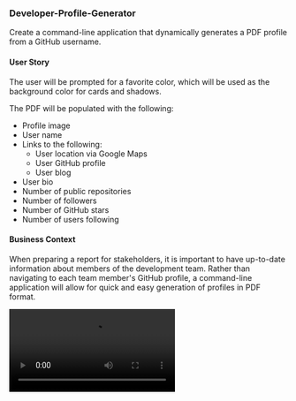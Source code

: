 
### Developer-Profile-Generator

Create a command-line application that dynamically generates a PDF profile from a GitHub username.

#### User Story

The user will be prompted for a favorite color, which will be used as the background color for cards and shadows.

The PDF will be populated with the following:

* Profile image
* User name
* Links to the following:
  * User location via Google Maps
  * User GitHub profile
  * User blog
* User bio
* Number of public repositories
* Number of followers
* Number of GitHub stars
* Number of users following

#### Business Context

When preparing a report for stakeholders, it is important to have up-to-date information about members of the development team. Rather than navigating to each team member's GitHub profile, a command-line application will allow for quick and easy generation of profiles in PDF format.


![Alt Text](
https://s3.amazonaws.com/img0.recordit.co/yHQxnKnnxy.mp4?AWSAccessKeyId=AKIAINSRFOQXTN4DT46A&Expires=1579052832&Signature=lXRtFrzJnd1SWaUtMukHYYxq0Tg%3D
)




